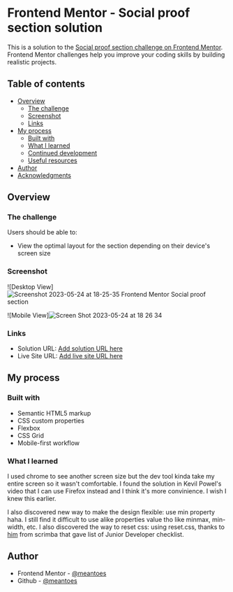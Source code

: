# Frontend Mentor - Social proof section solution

This is a solution to the [Social proof section challenge on Frontend Mentor](https://www.frontendmentor.io/challenges/social-proof-section-6e0qTv_bA). Frontend Mentor challenges help you improve your coding skills by building realistic projects. 

## Table of contents

- [Overview](#overview)
  - [The challenge](#the-challenge)
  - [Screenshot](#screenshot)
  - [Links](#links)
- [My process](#my-process)
  - [Built with](#built-with)
  - [What I learned](#what-i-learned)
  - [Continued development](#continued-development)
  - [Useful resources](#useful-resources)
- [Author](#author)
- [Acknowledgments](#acknowledgments)

## Overview

### The challenge

Users should be able to:

- View the optimal layout for the section depending on their device's screen size

### Screenshot

![Desktop View]![Screenshot 2023-05-24 at 18-25-35 Frontend Mentor Social proof section](https://github.com/meantoes/Social-Proof-Section/assets/113872381/fbe572b8-2bec-4f16-85f2-2fcbc8f9e20c)

![Mobile View]![Screen Shot 2023-05-24 at 18 26 34](https://github.com/meantoes/Social-Proof-Section/assets/113872381/cc32e4ba-9d0e-4b8e-959c-93f61d5046bb)

### Links

- Solution URL: [Add solution URL here](https://your-solution-url.com)
- Live Site URL: [Add live site URL here](https://your-live-site-url.com)

## My process

### Built with

- Semantic HTML5 markup
- CSS custom properties
- Flexbox
- CSS Grid
- Mobile-first workflow

### What I learned

I used chrome to see another screen size but the dev tool kinda take my entire screen so it wasn't comfortable. I found the solution in Kevil Powel's video that I can use Firefox instead and I think it's more convinience. I wish I knew this earlier.

I also discovered new way to make the design flexible: use min property haha. I still find it difficult to use alike properties value tho like minmax, min-width, etc.
I also discovered the way to reset css: using reset.css, thanks to [him](https://youtu.be/p1zJExpDvxs) from scrimba that gave list of Junior Developer checklist.

## Author

- Frontend Mentor - [@meantoes](https://www.frontendmentor.io/profile/meantoes)
- Github - [@meantoes](https://github.com/meantoes)
